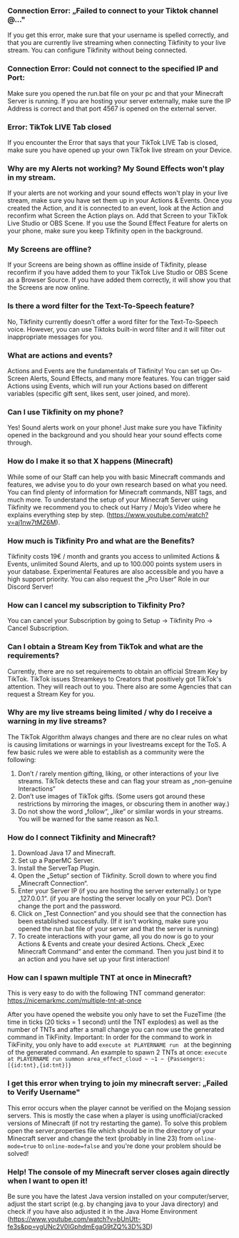 ### Connection Error: „Failed to connect to your Tiktok channel @..."
If you get this error, make sure that your username is spelled correctly, and that you are currently live streaming when connecting Tikfinity to your live stream. You can configure Tikfinity without being connected.

### Connection Error: Could not connect to the specified IP and Port:
Make sure you opened the run.bat file on your pc and that your Minecraft Server is running. If you are hosting your server externally, make sure the IP Address is correct and that port 4567 is opened on the external server.

### Error: TikTok LIVE Tab closed
If you encounter the Error that says that your TikTok LIVE Tab is closed, make sure you have opened up your own TikTok live stream on your Device.

### Why are my Alerts not working? My Sound Effects won't play in my stream.
If your alerts are not working and your sound effects won't play in your live stream, make sure you have set them up in your Actions & Events. Once you created the Action, and it is connected to an event, look at the Action and reconfirm what Screen the Action plays on. Add that Screen to your TikTok Live Studio or OBS Scene.
If you use the Sound Effect Feature for alerts on your phone, make sure you keep Tikfinity open in the background.

### My Screens are offline?
If your Screens are being shown as offline inside of Tikfinity, please reconfirm if you have added them to your TikTok Live Studio or OBS Scene as a Browser Source. If you have added them correctly, it will show you that the Screens are now online.

### Is there a word filter for the Text-To-Speech feature?
No, Tikfinity currently doesn’t offer a word filter for the Text-To-Speech voice.
However, you can use Tiktoks built-in word filter and it will filter out inappropriate messages for you.

### What are actions and events?
Actions and Events are the fundamentals of Tikfinity! You can set up On-Screen Alerts, Sound Effects, and many more features. You can trigger said Actions using Events, which will run your Actions based on different variables (specific gift sent, likes sent, user joined, and more).

### Can I use Tikfinity on my phone?
Yes! Sound alerts work on your phone! Just make sure you have Tikfinity opened in the background and you should hear your sound effects come through.

### How do I make it so that X happens (Minecraft)
While some of our Staff can help you with basic Minecraft commands and features, we advise you to do your own research based on what you need. You can find plenty of information for Minecraft commands, NBT tags, and much more. To understand the setup of your Minecraft Server using Tikfinity we recommend you to check out Harry / Mojo’s Video where he explains everything step by step. (https://www.youtube.com/watch?v=aj1nw7tMZ6M).

### How much is Tikfinity Pro and what are the Benefits?
Tikfinity costs 19€ / month and grants you access to unlimited Actions & Events, unlimited Sound Alerts, and up to 100.000 points system users in your database.
Experimental Features are also accessible and you have a high support priority.
You can also request the „Pro User“ Role in our Discord Server!

### How can I cancel my subscription to Tikfinity Pro?
You can cancel your Subscription by going to Setup -> Tikfinity Pro -> Cancel Subscription.

### Can I obtain a Stream Key from TikTok and what are the requirements?
Currently, there are no set requirements to obtain an official Stream Key by TikTok. TikTok issues Streamkeys to Creators that positively got TikTok's attention. They will reach out to you.
There also are some Agencies that can request a Stream Key for you.

### Why are my live streams being limited / why do I receive a warning in my live streams?
The TikTok Algorithm always changes and there are no clear rules on what is causing limitations or warnings in your livestreams except for the ToS. A few basic rules we were able to establish as a community were the following:

1. Don’t / rarely mention gifting, liking, or other interactions of your live streams. TikTok detects these and can flag your stream as „non-genuine Interactions“
2. Don’t use images of TikTok gifts. (Some users got around these restrictions by mirroring the images, or obscuring them in another way.)
3. Do not show the word „follow“, „like“ or similar words in your streams. You will be warned for the same reason as No.1.

### How do I connect Tikfinity and Minecraft?
1. Download Java 17 and Minecraft.
2. Set up a PaperMC Server.
3. Install the ServerTap Plugin.
4. Open the „Setup“ section of Tikfinity. Scroll down to where you find „Minecraft Connection“.
5. Enter your Server IP (if you are hosting the server externally.) or type „127.0.0.1“. (if you are hosting the server locally on your PC). Don’t change the port and the password.
6. Click on „Test Connection“ and you should see that the connection has been established successfully.
(If it isn't working, make sure you opened the run.bat file of your server and that the server is running)
7. To create interactions with your game, all you do now is go to your Actions & Events and create your desired Actions. Check „Exec Minecraft Command“ and enter the command. Then you just bind it to an action and you have set up your first interaction!

### How can I spawn multiple TNT at once in Minecraft?
This is very easy to do with the following TNT command generator: https://nicemarkmc.com/multiple-tnt-at-once

After you have opened the website you only have to set the FuzeTime (the time in ticks (20 ticks = 1 second) until the TNT explodes) as well as the number of TNTs and after a small change you can now use the generated command in TikFinity. Important: In order for the command to work in TikFinity, you only have to add `execute at PLAYERNAME run ` at the beginning of the generated command. An example to spawn 2 TNTs at once: `execute at PLAYERNAME run summon area_effect_cloud ~ ~1 ~ {Passengers:[{id:tnt},{id:tnt}]}`

### I get this error when trying to join my minecraft server: „Failed to Verify Username"
This error occurs when the player cannot be verified on the Mojang session servers. This is mostly the case when a player is using unofficial/cracked versions of Minecraft (if not try restarting the game). To solve this problem open the server.properties file which should be in the directory of your Minecraft server and change the text (probably in line 23) from `online-mode=true` to `online-mode=false` and you're done your problem should be solved!

### Help! The console of my Minecraft server closes again directly when I want to open it!
Be sure you have the latest Java version installed on your computer/server, adjust the start script (e.g. by changing java to your Java directory) and check if you have also adjusted it in the Java Home Environment (https://www.youtube.com/watch?v=bUnUtt-fe3s&pp=ygUNc2V0IGphdmEgaG9tZQ%3D%3D)
